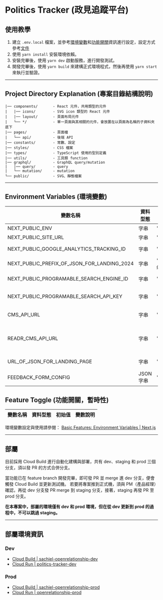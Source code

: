 # Politics Tracker (政見追蹤平台)

## 使用教學

1. 建立 `.env.local` 檔案，並參考[環境變數](#environment-variables-環境變數)和[功能開關](#feature-toggle-功能開關暫時性)資訊進行設定，設定方式參考[文件](https://nextjs.org/docs/basic-features/environment-variables)
2. 使用 `yarn install` 安裝環境依賴。
3. 安裝完畢後，使用 `yarn dev` 啟動服務，進行開發測試。
4. 開發完畢後，使用 `yarn build` 來建構正式環境程式，然後再使用 `yarn start` 來執行並驗證。

---

## Project Directory Explanation (專案目錄結構說明)

```
|── components/       - React 元件，共用類型的元件
|   |── icons/        - SVG icon 類型的 React 元件
|   |── layout/       - 頁面布局元件
|   └── */            - 單一頁面與其相關的元件，會放置在以頁面為名稱的子資料夾底下
|── pages/            - 頁面檔
|   └── api/          - 後端 API
|── constants/        - 常數、設定
|── styles/           - CSS 檔案
|── types/            - TypeScript 使用的型別定義
|── utils/            - 工具類 function
|── graphql/          - GraphQL query/mutation
|   |── query/        - query
|   └── mutation/     - mutation
└── public/           - SVG、靜態檔案
```

---

## Environment Variables (環境變數)

| 變數名稱                                    | 資料型態  | 初始值                                | 變數說明                                                             |
| ------------------------------------------- | --------- | ------------------------------------- | -------------------------------------------------------------------- |
| NEXT_PUBLIC_ENV                             | 字串      | 'localhost'                           | 環境設定                                                             |
| NEXT_PUBLIC_SITE_URL                        | 字串      | 'http://localhost:3000'               | 網站網址                                                             |
| NEXT_PUBLIC_GOOGLE_ANALYTICS_TRACKING_ID    | 字串      | 'UA-83609754-1'                       | Google Analytics Tracking ID                                         |
| NEXT_PUBLIC_PREFIX_OF_JSON_FOR_LANDING_2024 | 字串      | 'https://whoru-gcs-dev.readr.tw/json' | landing(page/2024) 頁所需的 JSON 前綴                                |
| NEXT_PUBLIC_PROGRAMABLE_SEARCH_ENGINE_ID    | 字串      | ''                                    | Programmable Search 搜尋引擎 ID                                      |
| NEXT_PUBLIC_PROGRAMABLE_SEARCH_API_KEY      | 字串      | ''                                    | Programmable Search JSON API key                                     |
| CMS_API_URL                                 | 字串      | ''                                    | 後端 CMS GraphQL API 呼叫端點資訊                                    |
| READR_CMS_API_URL                           | 字串      | ''                                    | 後端 Readr CMS GraphQL API 呼叫端點資訊(用於 landing 頁的"相關報導") |
| URL_OF_JSON_FOR_LANDING_PAGE                | 字串      | ''                                    | landing(page/2022) 頁所需的資料來源                                  |
| FEEDBACK_FORM_CONFIG                        | JSON 字串 | ''                                    | 使用者回饋表單的設定資訊                                             |

## Feature Toggle (功能開關，暫時性)

| 變數名稱 | 資料型態 | 初始值 | 變數說明 |
| -------- | -------- | ------ | -------- |

環境變數設定與使用請參閱： [Basic Features: Environment Variables | Next.js](https://nextjs.org/docs/basic-features/environment-variables)

---

## 部屬

目前採用 Cloud Build 進行自動化建構與部署，共有 dev、staging 和 prod 三個分支，須以發 PR 的方式合併分支。

當功能已在 feature branch 開發完畢，即可發 PR 並 merge 進 dev 分支，便會觸發 Cloud Build 並更新測試機。 若要將專案推到正式機，須與 PM（產品經理）確認，再從 dev 分支發 PR merge 到 staging 分支，接著，staging 再發 PR 至 prod 分支。

**在本專案中，部屬的環境僅有 dev 和 prod 環境，但在從 dev 更新到 prod 的過程中，不可以跳過 staging。**

---

## 部屬環境資訊

### Dev

- [Cloud Build | sachiel-openrelationship-dev](https://console.cloud.google.com/cloud-build/triggers;region=global/edit/af5072d3-fb16-4b27-96c8-6c60cbe2323e?project=mirrorlearning-161006)
- [Cloud Run | politics-tracker-dev](https://console.cloud.google.com/run/detail/asia-east1/politics-tracker-dev/metrics?project=mirrorlearning-161006)

### Prod

- [Cloud Build | sachiel-openrelationship-prod](https://console.cloud.google.com/cloud-build/triggers;region=global/edit/e25a7b3f-8fa5-48db-a21d-294b002c7044?project=mirrorlearning-161006)
- [Cloud Run | openrelationship-prod](https://console.cloud.google.com/run/detail/asia-east1/openrelationship-prod/metrics?project=mirrorlearning-161006)
